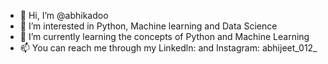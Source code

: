 - 👋 Hi, I’m @abhikadoo
- 👀 I’m interested in Python, Machine learning and Data Science
- 🌱 I’m currently learning the concepts of Python and Machine Learning 
- 📫 You can reach me through my Linkedln: and Instagram: abhijeet_012_

<!---
abhikadoo/abhikadoo is a ✨ special ✨ repository because its `README.md` (this file) appears on your GitHub profile.
You can click the Preview link to take a look at your changes.
--->
